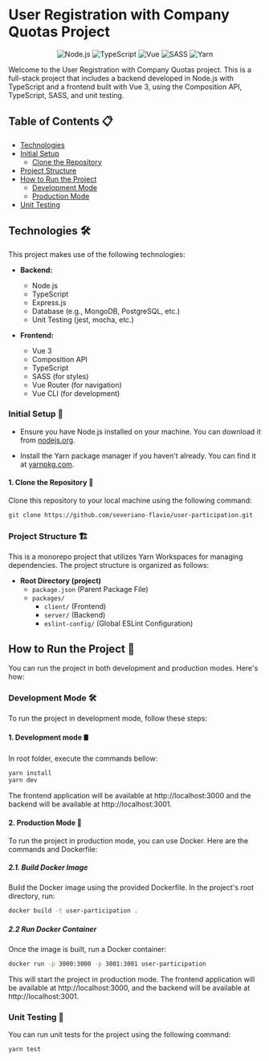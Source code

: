 # User Registration with Company Quotas Project

<div align="center">
  <img src="https://img.shields.io/badge/Node.js-18.17.1-green" alt="Node.js">
  <img src="https://img.shields.io/badge/TypeScript-5.2.2-blue" alt="TypeScript">
  <img src="https://img.shields.io/badge/Vue-3.3.4-brightgreen" alt="Vue">
  <img src="https://img.shields.io/badge/SASS-1.67.0-pink" alt="SASS">
  <img src="https://img.shields.io/badge/Yarn-1.22.19-ff69b4" alt="Yarn">
</div>

Welcome to the User Registration with Company Quotas project. This is a full-stack project that includes a backend
developed in Node.js with TypeScript and a frontend built with Vue 3, using the Composition API, TypeScript, SASS, and
unit testing.

## Table of Contents 📋

- [Technologies](#technologies-)
- [Initial Setup](#initial-setup-)
    - [Clone the Repository](#1-clone-the-repository-)
- [Project Structure](#project-structure-)
- [How to Run the Project](#how-to-run-the-project-)
    - [Development Mode](#development-mode-)
    - [Production Mode](#2-production-mode-)
- [Unit Testing](#unit-testing-)

## Technologies 🛠️

This project makes use of the following technologies:

- **Backend:**
    - Node.js
    - TypeScript
    - Express.js
    - Database (e.g., MongoDB, PostgreSQL, etc.)
    - Unit Testing (jest, mocha, etc.)

- **Frontend:**
    - Vue 3
    - Composition API
    - TypeScript
    - SASS (for styles)
    - Vue Router (for navigation)
    - Vue CLI (for development)

### Initial Setup 🏁

- Ensure you have Node.js installed on your machine. You can download it from [nodejs.org](https://nodejs.org/).

- Install the Yarn package manager if you haven't already. You can find it at [yarnpkg.com](https://yarnpkg.com/).

#### 1. Clone the Repository 📁

Clone this repository to your local machine using the following command:

```bash
git clone https://github.com/severiano-flavio/user-participation.git
```

### Project Structure 🏗️

This is a monorepo project that utilizes Yarn Workspaces for managing dependencies. The project structure is organized
as follows:

- **Root Directory (project)**
    - `package.json` (Parent Package File)
    - `packages/`
        - `client/` (Frontend)
        - `server/` (Backend)
        - `eslint-config/` (Global ESLint Configuration)

## How to Run the Project 🚀

You can run the project in both development and production modes. Here's how:

### Development Mode 🛠️

To run the project in development mode, follow these steps:

#### 1. Development mode 🛢️

In root folder, execute the commands bellow:

```bash
yarn install
yarn dev
```

The frontend application will be available at http://localhost:3000 and the backend will be available
at http://localhost:3001.

#### 2. Production Mode 🚢

To run the project in production mode, you can use Docker. Here are the commands and Dockerfile:

##### 2.1. Build Docker Image

Build the Docker image using the provided Dockerfile. In the project's root directory, run:

```bash
docker build -t user-participation .
```

##### 2.2 Run Docker Container

Once the image is built, run a Docker container:

```bash
docker run -p 3000:3000 -p 3001:3001 user-participation
```

This will start the project in production mode. The frontend application will be available at http://localhost:3000, and
the backend will be available at http://localhost:3001.

### Unit Testing 🧪

You can run unit tests for the project using the following command:

```bash
yarn test
```